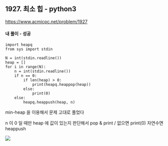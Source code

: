 ## 1927. 최소 힙 - python3
https://www.acmicpc.net/problem/1927

#### 내 풀이 - 성공
```
import heapq
from sys import stdin

N = int(stdin.readline())
heap = []
for i in range(N):
    n = int(stdin.readline())
    if n == 0:
        if len(heap) > 0:
            print(heapq.heappop(heap))
        else:
            print(0)
    else:
        heapq.heappush(heap, n)
```
min-heap 을 이용해서 문제 고대로 풀었다

n 이 0 일 때만 heap 에 값이 있는지 판단해서 pop & print / 없으면 print(0)
자연수면 heappush

![](https://images.velog.io/images/jsh5408/post/609985fd-f5b5-43e3-9bb5-23dccc64b6db/image.png)